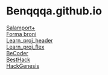 # Benqqqa.github.io

<a href="https://benqqqa.github.io/site-nav/salanport/"> Salamport+</a><br>
<a href="https://benqqqa.github.io/site-nav/forma_bron/"> Forma broni</a><br>
<a href="https://benqqqa.github.io/site-nav/learn_proj_1/"> Learn_proj_header</a><br>
<a href="https://benqqqa.github.io/site-nav/my-work/"> Learn_proj_flex</a><br>
<a href="https://becoder.newpage.xyz"> BeCoder</a><br>
<a href="https://besthack.newpage.xyz/"> BestHack</a><br>
<a href="https://hackgenesis.newpage.xyz"> HackGenesis</a><br>
